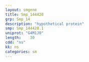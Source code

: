 ```yaml
---
layout: smgene
title: Smp_144420
grp: Smp_14
description: "hypothetical protein"
smp: Smp_144420.1
uniprot: "G4M1J0"
length:    30
cdd: "ns"
kk: ns
categories: sm
---
```

